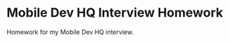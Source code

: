 Mobile Dev HQ Interview Homework
=================================
Homework for my Mobile Dev HQ interview.
